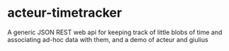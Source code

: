 acteur-timetracker
==================

A generic JSON REST web api for keeping track of little blobs of time and associating ad-hoc data with them, and a demo of acteur and giulius